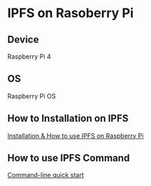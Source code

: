 # IPFS on Rasoberry Pi
## Device
Raspberry Pi 4
## OS
Raspberry Pi OS
## How to Installation on IPFS
[Installation & How to use IPFS on Raspberry Pi](https://github.com/claudiobizzotto/ipfs-rpi)

## How to use IPFS Command
[Command-line quick start](https://docs.ipfs.io/how-to/command-line-quick-start/#prerequisites)

